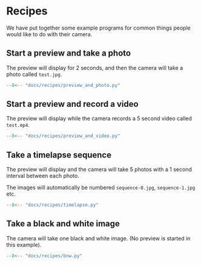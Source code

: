 # Recipes

We have put together some example programs for common things people would like to do with their camera.

## Start a preview and take a photo

The preview will display for 2 seconds, and then the camera will take a photo called `test.jpg`.

```python
--8<-- "docs/recipes/preview_and_photo.py"
```

## Start a preview and record a video

The preview will display while the camera records a 5 second video called `test.mp4`.

```python
--8<-- "docs/recipes/preview_and_video.py"
```

## Take a timelapse sequence

The preview will display and the camera will take 5 photos with a 1 second interval between each photo.

The images will automatically be numbered `sequence-0.jpg`, `sequence-1.jpg` etc.

```python
--8<-- "docs/recipes/timelapse.py"
```

## Take a black and white image

The camera will take one black and white image. (No preview is started in this example).

```python
--8<-- "docs/recipes/bnw.py"
```

